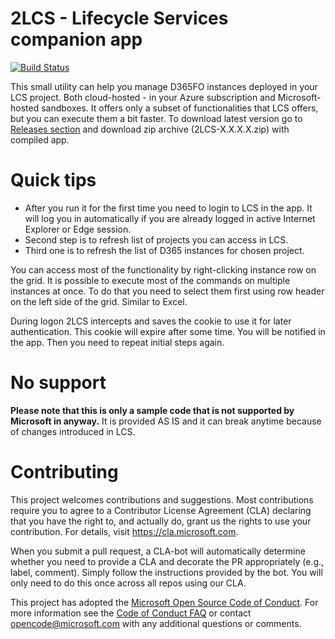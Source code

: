 # 2LCS - Lifecycle Services companion app

[![Build Status](https://dev.azure.com/AZDevOps400T00/LCS%20Companion%20App/_apis/build/status/vasireddy.2LCS?branchName=master)](https://dev.azure.com/AZDevOps400T00/LCS%20Companion%20App/_build/latest?definitionId=8&branchName=master)

This small utility can help you manage D365FO instances deployed in your LCS project. Both cloud-hosted - in your Azure subscription and Microsoft-hosted sandboxes. It offers only a subset of functionalities that LCS offers, but you can execute them a bit faster.
To download latest version go to [Releases section](https://github.com/Microsoft/2LCS/releases) and download zip archive (2LCS-X.X.X.X.zip) with compiled app. 
# Quick tips

* After you run it for the first time you need to login to LCS in the app. It will log you in automatically if you are already logged in active Internet Explorer or Edge session.
* Second step is to refresh list of projects you can access in LCS.
* Third one is to refresh the list of D365 instances for chosen project.

You can access most of the functionality by right-clicking instance row on the grid. It is possible to execute most of the commands on multiple instances at once. To do that you need to select them first using row header on the left side of the grid. Similar to Excel.

During logon 2LCS intercepts and saves the cookie to use it for later authentication. This cookie will expire after some time. You will be notified in the app. Then you need to repeat initial steps again.

# No support

**Please note that this is only a sample code that is not supported by Microsoft in anyway.** It is provided AS IS and it can break anytime because of changes introduced in LCS. 

# Contributing

This project welcomes contributions and suggestions.  Most contributions require you to agree to a
Contributor License Agreement (CLA) declaring that you have the right to, and actually do, grant us
the rights to use your contribution. For details, visit https://cla.microsoft.com.

When you submit a pull request, a CLA-bot will automatically determine whether you need to provide
a CLA and decorate the PR appropriately (e.g., label, comment). Simply follow the instructions
provided by the bot. You will only need to do this once across all repos using our CLA.

This project has adopted the [Microsoft Open Source Code of Conduct](https://opensource.microsoft.com/codeofconduct/).
For more information see the [Code of Conduct FAQ](https://opensource.microsoft.com/codeofconduct/faq/) or
contact [opencode@microsoft.com](mailto:opencode@microsoft.com) with any additional questions or comments.
